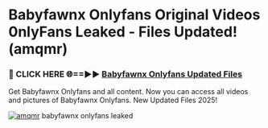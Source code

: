 # Babyfawnx Onlyfans Original Videos 0nlyFans Leaked - Files Updated! (amqmr)

<h3>🔴 CLICK HERE 🌐==►► <a href="https://tinyurl.com/x26r9saj" rel="nofollow">Babyfawnx Onlyfans Updated Files</a></h3>

Get Babyfawnx Onlyfans and all content. Now you can access all videos and pictures of Babyfawnx Onlyfans. New Updated Files 2025!

[![amqmr](https://i.imgur.com/LkgZPqh.gif)](https://tinyurl.com/x26r9saj)
babyfawnx onlyfans leaked